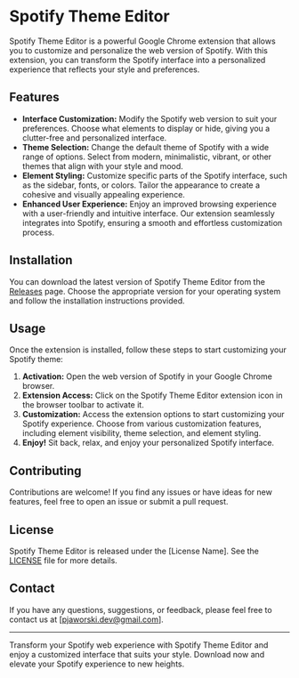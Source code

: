 # Spotify Theme Editor

Spotify Theme Editor is a powerful Google Chrome extension that allows you to customize and personalize the web version of Spotify. With this extension, you can transform the Spotify interface into a personalized experience that reflects your style and preferences.

## Features

- **Interface Customization:** Modify the Spotify web version to suit your preferences. Choose what elements to display or hide, giving you a clutter-free and personalized interface.
- **Theme Selection:** Change the default theme of Spotify with a wide range of options. Select from modern, minimalistic, vibrant, or other themes that align with your style and mood.
- **Element Styling:** Customize specific parts of the Spotify interface, such as the sidebar, fonts, or colors. Tailor the appearance to create a cohesive and visually appealing experience.
- **Enhanced User Experience:** Enjoy an improved browsing experience with a user-friendly and intuitive interface. Our extension seamlessly integrates into Spotify, ensuring a smooth and effortless customization process.

## Installation

You can download the latest version of Spotify Theme Editor from the [Releases](https://github.com/gerwld/spotify-theme-editor/releases) page. Choose the appropriate version for your operating system and follow the installation instructions provided.

## Usage

Once the extension is installed, follow these steps to start customizing your Spotify theme:

1. **Activation:** Open the web version of Spotify in your Google Chrome browser.
2. **Extension Access:** Click on the Spotify Theme Editor extension icon in the browser toolbar to activate it.
3. **Customization:** Access the extension options to start customizing your Spotify experience. Choose from various customization features, including element visibility, theme selection, and element styling.
4. **Enjoy!** Sit back, relax, and enjoy your personalized Spotify interface.

## Contributing

Contributions are welcome! If you find any issues or have ideas for new features, feel free to open an issue or submit a pull request.

## License

Spotify Theme Editor is released under the [License Name]. See the [LICENSE](LICENSE) file for more details.

## Contact

If you have any questions, suggestions, or feedback, please feel free to contact us at [pjaworski.dev@gmail.com].

---

Transform your Spotify web experience with Spotify Theme Editor and enjoy a customized interface that suits your style. Download now and elevate your Spotify experience to new heights.
